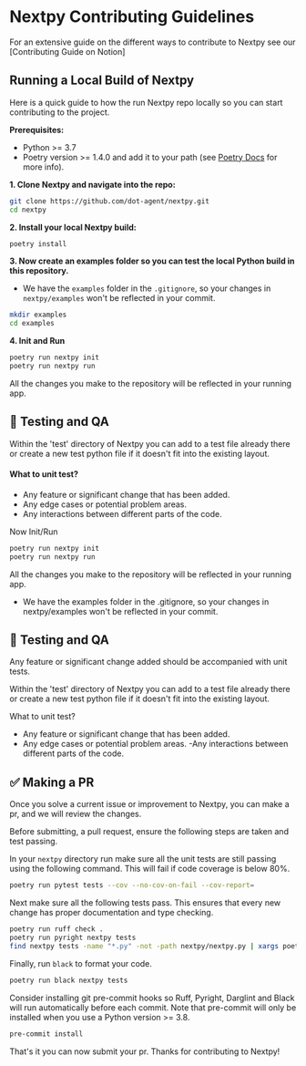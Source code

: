 # Nextpy Contributing Guidelines

For an extensive guide on the different ways to contribute to Nextpy see our [Contributing Guide on Notion]



## Running a Local Build of Nextpy 
Here is a quick guide to how the run Nextpy repo locally so you can start contributing to the project.

**Prerequisites:**
- Python >= 3.7
- Poetry version >= 1.4.0 and add it to your path (see [Poetry Docs](https://python-poetry.org/docs/#installation) for more info).


**1. Clone Nextpy and navigate into the repo:**
``` bash
git clone https://github.com/dot-agent/nextpy.git
cd nextpy
```

**2. Install your local Nextpy build:**
``` bash
poetry install
```
**3. Now create an examples folder so you can test the local Python build in this repository.**
* We have the `examples` folder in the `.gitignore`, so your changes in `nextpy/examples` won't be reflected in your commit.
``` bash
mkdir examples
cd examples
```

**4. Init and Run**
``` bash
poetry run nextpy init
poetry run nextpy run
```
All the changes you make to the repository will be reflected in your running app.


## 🧪 Testing and QA

Within the 'test' directory of Nextpy you can add to a test file already there or create a new test python file if it doesn't fit into the existing layout.

#### What to unit test?
- Any feature or significant change that has been added.
- Any edge cases or potential problem areas.
- Any interactions between different parts of the code.

Now Init/Run
``` bash
poetry run nextpy init
poetry run nextpy run
```

All the changes you make to the repository will be reflected in your running app.
* We have the examples folder in the .gitignore, so your changes in nextpy/examples won't be reflected in your commit.

## 🧪 Testing and QA

Any feature or significant change added should be accompanied with unit tests.

Within the 'test' directory of Nextpy you can add to a test file already there or create a new test python file if it doesn't fit into the existing layout.

What to unit test?
- Any feature or significant change that has been added.
- Any edge cases or potential problem areas.
 -Any interactions between different parts of the code.


## ✅ Making a PR

Once you solve a current issue or improvement to Nextpy, you can make a pr, and we will review the changes. 

Before submitting, a pull request, ensure the following steps are taken and test passing.

In your `nextpy` directory run make sure all the unit tests are still passing using the following command.
This will fail if code coverage is below 80%.
``` bash
poetry run pytest tests --cov --no-cov-on-fail --cov-report= 
```
Next make sure all the following tests pass. This ensures that every new change has proper documentation and type checking.
``` bash
poetry run ruff check .
poetry run pyright nextpy tests
find nextpy tests -name "*.py" -not -path nextpy/nextpy.py | xargs poetry run darglint
```
Finally, run `black` to format your code.
``` bash
poetry run black nextpy tests
```

Consider installing git pre-commit hooks so Ruff, Pyright, Darglint and Black will run automatically before each commit.
Note that pre-commit will only be installed when you use a Python version >= 3.8.
``` bash
pre-commit install
```

That's it you can now submit your pr. Thanks for contributing to Nextpy!